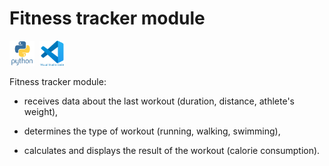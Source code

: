 # Fitness tracker module

<img src="https://github.com/devicons/devicon/blob/master/icons/python/python-original-wordmark.svg" title="HTML5" alt="HTML" width="40" height="40"/>&nbsp;
<img src="https://github.com/devicons/devicon/blob/master/icons/vscode/vscode-original-wordmark.svg" title="HTML5" alt="HTML" width="40" height="40"/>&nbsp;

Fitness tracker module: 

* receives data about the last workout (duration, distance, athlete's weight), 

* determines the type of workout (running, walking, swimming),

* calculates and displays the result of the workout (calorie consumption).
